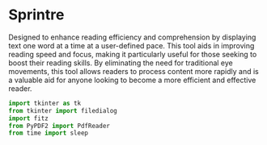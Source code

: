 # Sprintre

Designed to enhance reading efficiency and comprehension by displaying text one word at a time at a user-defined pace. This tool aids in improving reading speed and focus, making it particularly useful for those seeking to boost their reading skills. By eliminating the need for traditional eye movements, this tool allows readers to process content more rapidly and is a valuable aid for anyone looking to become a more efficient and effective reader.


```python 
import tkinter as tk
from tkinter import filedialog
import fitz
from PyPDF2 import PdfReader
from time import sleep
```
